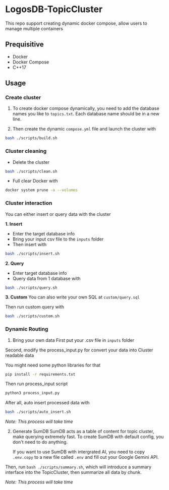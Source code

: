 # LogosDB-TopicCluster

This repo support creating dynamic docker compose, allow users to manage multiple containers

## Prequisitive

- Docker
- Docker Compose
- C++17

## Usage

### Create cluster

1. To create docker compose dynamically, you need to add the database names you like to `topics.txt`.
   Each database name should be in a new line.

2. Then create the dynamic `compose.yml` file and launch the cluster with

```bash
bash ./scripts/build.sh
```

### Cluster cleaning
- Delete the cluster

```bash
bash ./scripts/clean.sh
```

- Full clear Docker with
```bash
docker system prune -a --volumes
```

### Cluster interaction

You can either insert or query data with the cluster

**1. Insert**

- Enter the target database info
- Bring your input csv file to the `inputs` folder
- Then insert with

```bash
bash ./scripts/insert.sh
```

**2. Query**

- Enter target database info
- Query data from 1 database with

```bash
bash ./scripts/query.sh
```

**3. Custom**
You can also write your own SQL at `custom/query.sql`

Then run custom query with

```bash
bash ./scripts/custom.sh
```

### Dynamic Routing

1. Bring your own data
First put your .csv file in `inputs` folder

Second, modify the process_input.py for convert your data into Cluster readable data

You might need some python libraries for that

```bash
pip install -r requirements.txt
```
Then run process_input script

```bash
python3 process_input.py
```

After all, auto insert processed data with

```bash
bash ./scripts/auto_insert.sh
```

_Note: This process will take time_

2. Generate SumDB
   SumDB acts as a table of content for topic cluster, make querying extremely fast. 
   To create SumDB with default config, you don't need to do anything.

   If you want to use SumDB with intergrated AI, you need to copy `.env.copy` to a new file called `.env` and fill out your Google Gemini API.


Then, run `bash ./scripts/summary.sh`, which will introduce a summary interface into the TopicCluster, then summarize all data by chunk.

_Note: This process will take time_
